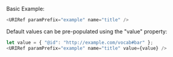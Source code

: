 Basic Example:

```js
<URIRef paramPrefix="example" name="title" />
```

Default values can be pre-populated using the "value" property:

```js
let value = { "@id": "http://example.com/vocab#bar" };
<URIRef paramPrefix="example" name="title" value={value} />
```
